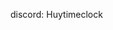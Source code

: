 discord: Huytimeclock

<!---
Huytimeclock/Huytimeclock is a ✨ special ✨ repository because its `README.md` (this file) appears on your GitHub profile.
You can click the Preview link to take a look at your changes.
--->
